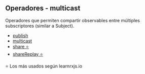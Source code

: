 ## Operadores - multicast

Operadores que permiten compartir observables entre múltiples subscriptores (similar a Subject).

- [publish](https://www.learnrxjs.io/learn-rxjs/operators/multicasting/publish)
- [multicast](https://www.learnrxjs.io/learn-rxjs/operators/multicasting/multicast)
- [share ⭐](https://www.learnrxjs.io/learn-rxjs/operators/multicasting/share)
- [shareReplay ⭐](https://www.learnrxjs.io/learn-rxjs/operators/multicasting/sharereplay)

⭐ Los más usados según learnrxjs.io
